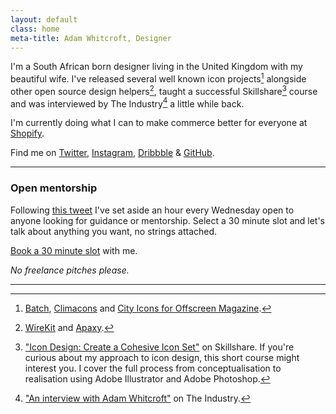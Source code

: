 ```yaml
---
layout: default
class: home
meta-title: Adam Whitcroft, Designer
---
```


I'm a South African born designer living in the United Kingdom with my beautiful wife. I've released several well known icon projects[^1] alongside other open source design helpers[^2], taught a successful Skillshare[^3] course and was interviewed by The Industry[^4] a little while back.

I'm currently doing what I can to make commerce better for everyone at [Shopify](https://www.shopify.com).

Find me on [Twitter](https://twitter.com/adamwhitcroft), [Instagram](https://instagram.com/adamwhitcroft/), [Dribbble](https://dribbble.com/adamwhitcroft) &amp; [GitHub](https://github.com/AdamWhitcroft).

<hr>

### Open mentorship

Following [this tweet](https://twitter.com/AdamWhitcroft/status/797441359200272384) I've set aside an hour every Wednesday open to anyone looking for guidance or mentorship. Select a 30 minute slot and let's talk about anything you want, no strings attached.

[Book a 30 minute slot](https://calendly.com/adamwhitcroft) with me.

 *No freelance pitches please.*

<hr>

[^1]: [Batch](/batch), [Climacons](/climacons) and [City Icons for Offscreen Magazine](/offscreen).
[^2]: [WireKit](/wirekit) and [Apaxy](/apaxy).
[^3]: ["Icon Design: Create a Cohesive Icon Set"](http://skl.sh/adamw) on Skillshare. If you're curious about my approach to icon design, this short course might interest you. I cover the full process from conceptualisation to realisation using Adobe Illustrator and Adobe Photoshop.
[^4]: ["An interview with Adam Whitcroft"](http://theindustry.cc/2013/06/24/an-interview-with-adam-whitcroft/) on The Industry.
